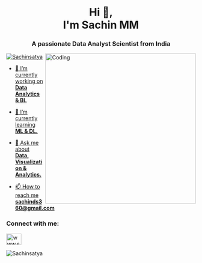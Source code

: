 <h1 align="center">Hi 👋,     <br>  I'm Sachin MM</h1>
<h3 align="center">A passionate Data Analyst Scientist from India</h3>
<img align="right" alt="Coding" width="400" src="https://cdn.dribbble.com/users/1162077/screenshots/3848914/programmer.gif">


<p align="left"> <a href="https://www.sachinpfl.xyz/" target="blank"><img src="https://www.sachinpfl.xyz/" alt="Sachinsatya"  </p>

- 🔭 I’m currently working on **Data Analytics & BI.**

- 🌱 I’m currently learning **ML & DL.**

- 💬 Ask me about **Data, Visualization & Analytics.**

- 📫 How to reach me **sachinds360@gmail.com**

<h3 align="left">Connect with me:</h3>
<p align="left">

<a href="https://www.sachinpfl.xyz/" target="blank"><img align="center" src="https://www.sachinpfl.xyz.svg" alt="www.sahcinpfl.in" height="30" width="40" /></a>
</p>

<p><img align="center" src="https://github-readme-streak-stats.herokuapp.com/?user=rishavchanda&&theme=tokyonight" alt="Sachinsatya" /></p>

